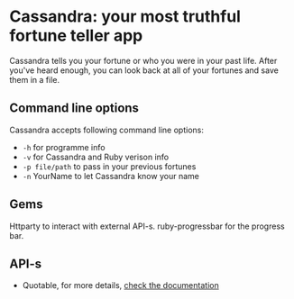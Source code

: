# Cassandra: your most truthful fortune teller app

Cassandra tells you your fortune or who you were in your past life. After you've heard enough, you can look back at all of your fortunes and save them in a file.

## Command line options
Cassandra accepts following command line options: 
- `-h` for programme info
- `-v` for Cassandra and Ruby verison info
- `-p file/path` to pass in your previous fortunes
- `-n` YourName to let Cassandra know your name
## Gems
Httparty to interact with external API-s.
ruby-progressbar for the progress bar.
## API-s
- Quotable, for more details, [check the documentation](https://github.com/lukePeavey/quotable#get-random-quote)
